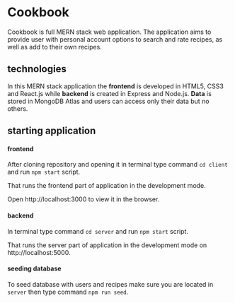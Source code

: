 # Cookbook

Cookbook is full MERN stack web application. The application aims to provide user with personal account options to search and rate recipes, as well as add to their own recipes. 

## technologies
In this MERN stack application the **frontend** is developed in HTML5, CSS3 and React.js while **backend** is created in Express and Node.js. 
**Data** is stored in MongoDB Atlas and users can access only their data but no others.

## starting application


#### frontend

After cloning repository and opening it in terminal type command `cd client` and run `npm start` script. 

That runs the frontend part of application in the development mode.

Open http://localhost:3000 to view it in the browser.


#### backend

In terminal type command `cd server` and run `npm start` script. 

That runs the server part of application in the development mode on http://localhost:5000.

#### seeding database

To seed database with users and recipes make sure you are located in `server` then type command `npm run seed`. 
